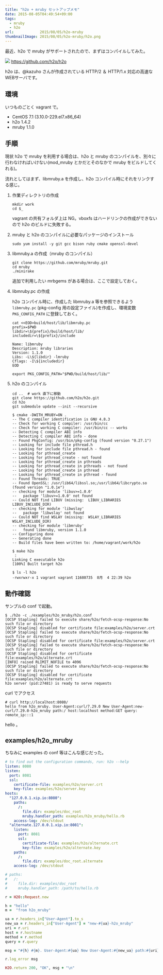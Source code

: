 ```yaml
---
title: "h2o + mruby セットアップメモ"
date: 2015-08-05T04:49:54+09:00
tags:
  - mruby
  - h2o
url:            2015/08/05/h2o-mruby
thumbnailImage: 2015/08/05/h2o-mruby/h2o.png
---
```


最近、h2o で mruby がサポートされたので、まずはコンパイルしてみた。

![](h2o.png)
https://github.com/h2o/h2o

h2o は、@kazuho さんが作成されている HTTP/2 ＆ HTTP/1.x 対応の高速な WEBサーバです。

<!--more-->

環境
----------------------------------------------------------------------
いつものごとく vagrant で。

- CentOS 7.1 (3.10.0-229.el7.x86_64)
- h2o 1.4.2
- mruby 1.1.0

手順
----------------------------------------------------------------------
現状 h2o で mruby を利用する場合は、h2o と mruby のコンパイルを、別々に行わなければいけない(mod_mruby とかだとそのなかで mruby をビルドしてくれる)。

流れとしてはまず、libmruby.a を作成し、h2o コンパイル時にそれをリンクする感じ。


1. 作業ディレクトリの作成

    ```
    mkdir work
    cd $_
    ```
    vagrant の共有フォルダ上は NG。vboxfs はハードリンクの作成ができないので h2o のビルドに失敗する。

1. mruby と h2o のコンパイルに必要なパッケージのインストール

    ```
    sudo yum install -y git gcc bison ruby cmake openssl-devel
    ```

1. libmruby.a の作成（mruby のコンパイル）

    ```
    git clone https://github.com/mruby/mruby.git
    cd mruby
    ./minirake
    ```
    追加で利用したい mrbgems がある場合は、ここで設定しておく。

1. libmruby.pc の作成

    h2o コンパイル時に、作成した libmruby.a 等を参照できるよう `libmruby.pc` (pkg-config 用の設定ファイル)を作成し、環境変数`PKG_CONFIG_PATH` に登録しておく。
    ```
    cat <<EOD>build/host/lib/libmruby.pc
    prefix=$PWD
    libdir=\${prefix}/build/host/lib/
    includedir=\${prefix}/include
    
    Name: libmruby
    Description: mruby libraries
    Version: 1.1.0
    Libs: -L\${libdir} -lmruby
    Cflags: -I\${includedir}
    EOD
    ```
    ```
    export PKG_CONFIG_PATH="$PWD/build/host/lib/"
    ```

1. h2o のコンパイル

    ```
    cd ..  # work 直下に移動
    git clone https://github.com/h2o/h2o.git
    cd h2o
    git submodule update --init --recursive
    ```
    ```
    $ cmake -DWITH_MRUBY=ON .
    -- The C compiler identification is GNU 4.8.3
    -- Check for working C compiler: /usr/bin/cc
    -- Check for working C compiler: /usr/bin/cc -- works
    -- Detecting C compiler ABI info
    -- Detecting C compiler ABI info - done
    -- Found PkgConfig: /usr/bin/pkg-config (found version "0.27.1")
    -- Looking for include file pthread.h
    -- Looking for include file pthread.h - found
    -- Looking for pthread_create
    -- Looking for pthread_create - not found
    -- Looking for pthread_create in pthreads
    -- Looking for pthread_create in pthreads - not found
    -- Looking for pthread_create in pthread
    -- Looking for pthread_create in pthread - found
    -- Found Threads: TRUE
    -- Found OpenSSL: /usr/lib64/libssl.so;/usr/lib64/libcrypto.so (found version "1.0.1e")
    -- checking for module 'libuv>=1.0.0'
    --   package 'libuv>=1.0.0' not found
    -- Could NOT find LIBUV (missing:  LIBUV_LIBRARIES LIBUV_INCLUDE_DIR)
    -- checking for module 'libwslay'
    --   package 'libwslay' not found
    -- Could NOT find WSLAY (missing:  WSLAY_LIBRARIES WSLAY_INCLUDE_DIR)
    -- checking for module 'libmruby'
    --   found libmruby, version 1.1.0
    -- Configuring done
    -- Generating done
    -- Build files have been written to: /home/vagrant/work/h2o
    ```
    ```
    $ make h2o
     :
    Linking C executable h2o
    [100%] Built target h2o
    
    $ ls -l h2o
    -rwxrwxr-x 1 vagrant vagrant 11680735  8月  4 22:39 h2o
    ```

動作確認
----------------------------------------------------------------------

サンプルの conf で起動。

```
$ ./h2o -c ./examples/h2o_mruby/h2o.conf
[OCSP Stapling] failed to execute share/h2o/fetch-ocsp-response:No such file or directory
[OCSP Stapling] disabled for certificate file:examples/h2o/server.crt
[OCSP Stapling] failed to execute share/h2o/fetch-ocsp-response:No such file or directory
[OCSP Stapling] disabled for certificate file:examples/h2o/server.crt
[OCSP Stapling] failed to execute share/h2o/fetch-ocsp-response:No such file or directory
[OCSP Stapling] disabled for certificate file:examples/h2o/alternate.crt
[INFO] raised RLIMIT_NOFILE to 4096
[OCSP Stapling] failed to execute share/h2o/fetch-ocsp-response:No such file or directory
[OCSP Stapling] disabled for certificate file:examples/h2o/alternate.crt
h2o server (pid:27481) is ready to serve requests

```

curl でアクセス

```
# curl http://localhost:8080/
hello from h2o_mruby. User-Agent:curl/7.29.0 New User-Agent:new-curl/7.29.0-h2o_mruby path:/ host:localhost method:GET query: remote_ip:::1
```

hello 。

examples/h2o_mruby
----------------------------------------------------------------------

ちなみに examples の conf 等はこんな感じだった。

```yaml
# to find out the configuration commands, run: h2o --help
listen: 8080
listen:
  port: 8081
  ssl:
    certificate-file: examples/h2o/server.crt
    key-file: examples/h2o/server.key
hosts:
  "127.0.0.1.xip.io:8080":
    paths:
      /:
        file.dir: examples/doc_root
        mruby.handler_path: examples/h2o_mruby/hello.rb
    access-log: /dev/stdout
  "alternate.127.0.0.1.xip.io:8081":
    listen:
      port: 8081
      ssl:
        certificate-file: examples/h2o/alternate.crt
        key-file: examples/h2o/alternate.key
    paths:
      /:
        file.dir: examples/doc_root.alternate
    access-log: /dev/stdout
```

```rb
# paths:
#   /:
#     file.dir: examples/doc_root
#     mruby.handler_path: /path/to/hello.rb

r = H2O::Request.new

h = "hello"
m =  "from h2o_mruby"

ua = r.headers_in["User-Agent"].to_s
new_ua = r.headers_in["User-Agent"] = "new-#{ua}-h2o_mruby"
uri = r.uri
host = r.hostname
method = r.method
query = r.query

msg = "#{h} #{m}. User-Agent:#{ua} New User-Agent:#{new_ua} path:#{uri} host:#{host} method:#{method} query:#{query} remote_ip:#{H2O::Connection.new.remote_ip}"

r.log_error msg

H2O.return 200, "OK", msg + "\n"
```
